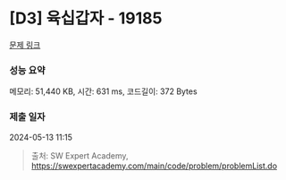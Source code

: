 # [D3] 육십갑자 - 19185 

[문제 링크](https://swexpertacademy.com/main/code/problem/problemDetail.do?contestProbId=AYzIZNkq-v4DFAQ9) 

### 성능 요약

메모리: 51,440 KB, 시간: 631 ms, 코드길이: 372 Bytes

### 제출 일자

2024-05-13 11:15



> 출처: SW Expert Academy, https://swexpertacademy.com/main/code/problem/problemList.do